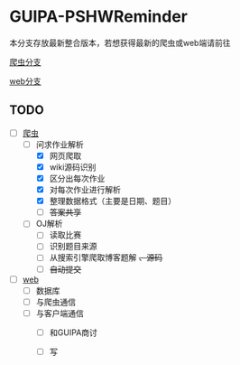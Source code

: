 # GUIPA-PSHWReminder

本分支存放最新整合版本，若想获得最新的爬虫或web端请前往

[爬虫分支](https://github.com/forewing/GUIPA-PSHWReminder/tree/crawl)

[web分支](https://github.com/forewing/GUIPA-PSHWReminder/tree/web)

## TODO

* [ ] [爬虫](https://github.com/forewing/GUIPA-PSHWReminder/tree/crawl)
  * [ ] 问求作业解析
    * [x] 网页爬取
    * [x] wiki源码识别
    * [x] 区分出每次作业
    * [x] 对每次作业进行解析
    * [x] 整理数据格式（主要是日期、题目）
	* [ ] ~~答案共享~~

  * [ ] OJ解析
    * [ ] 读取比赛
    * [ ] 识别题目来源
    * [ ] 从搜索引擎爬取博客题解 ~~、源码~~
    * [ ] ~~自动提交~~

* [ ] [web](https://github.com/forewing/GUIPA-PSHWReminder/tree/web)
  * [ ] 数据库
  * [ ] 与爬虫通信
  * [ ] 与客户端通信
    * [ ] 和GUIPA商讨
	* [ ] 写

